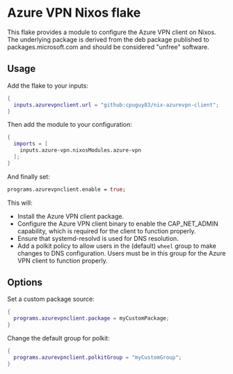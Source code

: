 #  Azure VPN Nixos flake

This flake provides a module to configure the Azure VPN client on Nixos.
The underlying package is derived from the deb package published to
packages.microsoft.com and should be considered "unfree" software.

## Usage

Add the flake to your inputs:

```nix
{
  inputs.azurevpnclient.url = "github:cpuguy83/nix-azurevpn-client";
}
```

Then add the module to your configuration:

```nix
{
  imports = [
    inputs.azure-vpn.nixosModules.azure-vpn
  ];
}
```

And finally set:

```nix
programs.azurevpnclient.enable = true;
```

This will:

- Install the Azure VPN client package.
- Configure the Azure VPN client binary to enable the CAP_NET_ADMIN capability,
  which is required for the client to function properly.
- Ensure that systemd-resolvd is used for DNS resolution.
- Add a polkit policy to allow users in the (default) `wheel` group to make changes
  to DNS configuration. Users must be in this group for the Azure VPN client to
  function properly.

## Options

Set a custom package source:

```nix
{
  programs.azurevpnclient.package = myCustomPackage;
}
```


Change the default group for polkit:

```nix
{
  programs.azurevpnclient.polkitGroup = "myCustomGroup";
}
```
